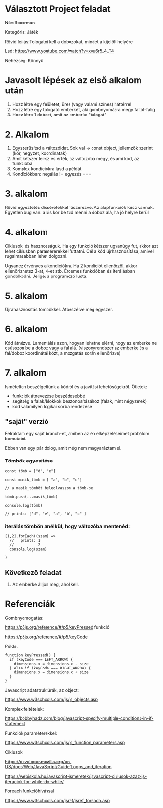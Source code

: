 # Választott Project feladat

Név:Boxerman

Kategória: Játék

Rövid leírás:Tologatni kell a dobozokat, mindet a kijelölt helyére

Lsd: https://www.youtube.com/watch?v=xvu6r5_4_T4

Nehézség: Könnyű

# Javasolt lépések az első alkalom után

1. Hozz létre egy felületet, üres (vagy valami színes) háttérrel
2. Hozz létre egy tologató emberkét, aki gombnyomásra megy faltól-falig
3. Hozz létre 1 dobozt, amit az emberke "tologat"

# 2. Alkalom

1. Egyszerűsítsd a változóidat. Sok val -> const object, jellemzők szerint (kör, negyzet, koordinatak)
2. Amit kétszer leírsz és érték, az változóba megy, és ami kód, az funkcióba
3. Komplex kondíciókra lásd a példát
4. Kondíciókban: negálás != egyezés ===

# 3. alkalom

Rövid egyeztetés dícséretekkel fűszerezve. Az alapfunkciók kész vannak. 
Egyetlen bug van: a kis kör be tud menni a doboz alá, ha jó helyre kerül

# 4. alkalom

Ciklusok, és hasznosságuk. Ha egy funkció kétszer ugyanúgy fut, akkor azt lehet ciklusban paramérerekkel futtatni. 
Cél a kód újrhasznosítása, amivel rugalmasabban lehet dolgozni.

Ugyanez érvényes a kondiciókra. Ha 2 kondiciót ellenőrzöl, akkor ellenőrizhetsz 3-at, 4-et stb. Érdemes funkcióban és iterálásban gondolkodni.
Jelige: a programozó lusta.

# 5. alkalom

Újrahasznosítás tömbökkel. Átbeszélve még egyszer.


# 6. alkalom

Kód átnézve. Lamentálás azon, hogyan lehetne elérni, hogy az emberke ne csússzon be a doboz vagy a fal alá.
(viszonyrendszer az emberke és a fal/doboz koordinátái közt, a mozgatás során ellenőrizve)

# 7. alkalom

Ismételten beszélgettünk a kódról és a javítási lehetőségekről. Ötletek:

- funkciók átnevezése beszédesebbé
- segítség a falak/blokkok beazonosításához (falak, mint négyzetek)
- kód valamilyen logikai sorba rendezése

## "saját" verzió

Felraktam egy saját branch-et, amiben az én elképzeléseimet próbálom bemutatni.

Ebben van egy pár dolog, amit még nem magyaráztam el.

### Tömbök egyesítése


```
const tömb = ["d", "e"]

const masik_tömb = [ "a", "b", "c"]

// a masik_tömböt beleolvaszom a tömb-be

tömb.push(...masik_tömb)

console.log(tömb)

// prints: ['d", "e", "a", "b", "c" ]

```

### iterálás tömbön anélkül, hogy változóba mentenéd:

```
[1,2].forEach((szam) =>
  //   prints: 1
  //           2 
  console.log(szam)

)
```

## Következő feladat

1. Az emberke álljon meg, ahol kell.

# Referenciák

Gombnyomogatás:

https://p5js.org/reference/#/p5/keyPressed funkció

https://p5js.org/reference/#/p5/keyCode

Példa:

```
function keyPressed() {
  if (keyCode === LEFT_ARROW) {
    dimensions.x = dimensions.x - size
  } else if (keyCode === RIGHT_ARROW) {
    dimensions.x = dimensions.x + size
  }
}
```

Javascript adatstruktúrák, az object:

https://www.w3schools.com/js/js_objects.asp

Komplex feltételek:

https://bobbyhadz.com/blog/javascript-specify-multiple-conditions-in-if-statement

Funkciók paraméterekkel:

https://www.w3schools.com/js/js_function_parameters.asp

Ciklusok:

https://developer.mozilla.org/en-US/docs/Web/JavaScript/Guide/Loops_and_iteration

https://webiskola.hu/javascript-ismeretek/javascript-ciklusok-azaz-js-iteraciok-for-while-do-while/

Foreach funkcióhívással

https://www.w3schools.com/jsref/jsref_foreach.asp
